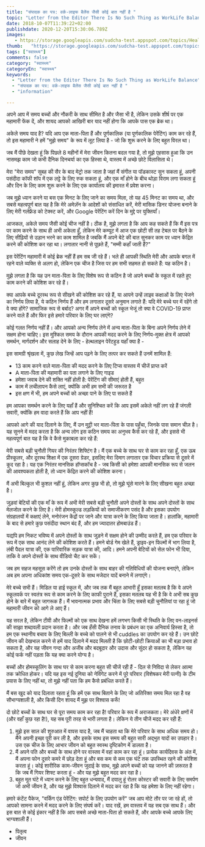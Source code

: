 ```yaml
---
title: "संपादक का पत्र: वर्क-लाइफ बैलेंस जैसी कोई बात नहीं है "
topic: "Letter from the Editor There Is No Such Thing as WorkLife Balance"
date: 2018-10-07T11:39:22+02:00
publishdate: 2020-12-20T15:30:06.789Z
images: 
   - https://storage.googleapis.com/sudcha-test.appspot.com/topics/Health/default-selection/3.jpg
thumb:   "https://storage.googleapis.com/sudcha-test.appspot.com/topics/Health/default-selection/thumb/3.jpg"
tags: ["स्वास्थ्य"]
comments: false
category: "स्वास्थ्य"
categoryEn: "स्वास्थ्य"
keywords: 
  - "Letter from the Editor There Is No Such Thing as WorkLife Balance"
  - "संपादक का पत्र: वर्क-लाइफ बैलेंस जैसी कोई बात नहीं है "
  - "information"

---
```

<p> अपने आप में समय बच्चों और नौकरी के साथ सीमित है और जैसा भी है, लेकिन उसके शीर्ष पर एक महामारी फेंक दें, और शायद आपको आखिरी बार याद नहीं होगा कि आपके पास एक ब्रेक था। </p> <p> अकेले समय याद है? यदि आप एक माता-पिता हैं और पूर्णकालिक (या पूर्णकालिक पेरेंटिंग) काम कर रहे हैं, तो इस महामारी ने हमें "मुझे समय" के रूप में लूट लिया है - जो कि शुरू करने के लिए बहुत विरल था। </p> <p> जब मैं पीछे देखता हूं कि पिछले 8 महीनों में मेरा जीवन कितना बदल गया है, तो मुझे एहसास हुआ कि उन नासमझ काम जो कभी दैनिक दिनचर्या का एक हिस्सा थे, वास्तव में अच्छे छोटे विलासिता थे। </p> <p> मेरा "मेरा समय" सुबह की सैर के बाद मेट्रो तक जाता है जहां मैं संगीत या पॉडकास्ट सुन सकता हूं, अपनी पसंदीदा कॉफी शॉप में एक लट्टे के लिए रुक सकता हूं, और एक माँ होने के बीच थोड़ा विराम लगा सकता हूं और दिन के लिए काम शुरू करने के लिए एक कार्यालय की इमारत में प्रवेश करना। </p> <p> जब मुझे ध्यान करने या बस एक मिनट के लिए जाने का समय मिला, तो यह 45 मिनट का समय था, और सबसे महत्वपूर्ण बात यह है कि मेरे अमेज़ॅन के आदेशों को संसाधित करें, मेरी मासिक डिनर योजना बनाने के लिए मेरी गर्लफ्रेंड को टेक्स्ट करें, और Google पेरेंटिंग करें दिन के मुद्दे पर युक्तियाँ। </p> <p> आजकल, अकेले समय जैसी कोई चीज नहीं है। ठीक है, मुझे लगता है कि आप कह सकते हैं कि मैं इस पत्र पर काम करने के साथ ही अभी अकेला हूँ, लेकिन मेरे कम्यूट में आज एक छोटी सी तह टेबल पर बैठने के लिए सीढ़ियों से उड़ान भरने का काम शामिल है जबकि मैं अपने बेटे की बात सुनकर काम पर ध्यान केंद्रित करने की कोशिश कर रहा था। लगातार नानी से पूछते हैं, "मम्मी कहाँ जाती हैं?" </p> <p> इस पेरेंटिंग महामारी में कोई ब्रेक नहीं हैं हम सब जी रहे हैं। भले ही आपकी स्थिति मेरी और आपके बगल में रहने वाले व्यक्ति से अलग हो, लेकिन एक चीज है जिस पर हम सभी सहमत हो सकते हैं: यह कठिन है। </p> <p> मुझे लगता है कि यह उन माता-पिता के लिए विशेष रूप से कठिन है जो अपने बच्चों के स्कूल में रहते हुए काम करने की कोशिश कर रहे हैं। </p> <p> क्या आपके बच्चे दूरस्थ रूप से सीखने की कोशिश कर रहे हैं, या आपने उन्हें लाइव कक्षाओं के लिए भेजने का निर्णय लिया है, ये कठिन निर्णय हैं और हम लगातार दूसरे अनुमान लगाते हैं: यदि मेरे बच्चे घर में रहेंगे तो वे क्या होंगे? सामाजिक रूप से बर्बाद? अगर मैं अपने बच्चों को स्कूल भेजूं तो क्या वे COVID-19 प्राप्त करने वाले हैं और फिर इसे हमारे परिवार के लिए घर लाएंगे? </p> <p> कोई गलत निर्णय नहीं हैं। और आपको अन्य निर्णय लेने में अन्य माता-पिता के बिना अपने निर्णय लेने में सक्षम होना चाहिए। इस मुश्किल समय के दौरान आपकी मदद करने के लिए निर्णय-मुक्त क्षेत्र में आपको समर्थन, मार्गदर्शन और सलाह देने के लिए - हेल्थलाइन पेरेंटहुड यहाँ क्या है - </p> <p> इस सामग्री श्रृंखला में, कुछ लेख जिन्हें आप पढ़ने के लिए तत्पर कर सकते हैं उनमें शामिल हैं: </p> <ul> <li> 13 काम करने वाले माता-पिता की मदद करने के लिए टिप्स वास्तव में चीजें प्राप्त करें </li> <li> A माता-पिता की महामारी का पता लगाने के लिए गाइड </li> <li> हमेशा जवाब देने की शक्ति नहीं होती है: पेरेंटिंग की सीमाएं होती हैं, बहुत </li> <li> काम में लचीलापन कैसे लाएं, क्योंकि अभी हम सभी की जरूरत है </li> <li> इस क्षण में भी, हम अपने बच्चों को अच्छा पाने के लिए पा सकते हैं </li> </ul> <p> हम आपका समर्थन करने के लिए यहाँ हैं और सुनिश्चित करें कि आप इसमें अकेले नहीं लग रहे हैं जंगली सवारी, क्योंकि हम वादा करते हैं कि आप नहीं हैं! </p> <p> आपको आगे की याद दिलाने के लिए, मैं उन मुट्ठी भर माता-पिता के पास पहुँचा, जिनके पास समान चीज़ है। यह सुनने में मदद करता है कि अन्य लोग इस कठिन समय का अनुभव कैसे कर रहे हैं, और इससे भी महत्वपूर्ण बात यह है कि वे कैसे मुकाबला कर रहे हैं: </p> <p> मेरी सबसे बड़ी चुनौती गियर की निरंतर शिफ्टिंग है। मैं एक बच्चे के साथ घर से काम कर रहा हूँ, एक ऊब प्रीस्कूलर, और दूरस्थ शिक्षा में एक दूसरा ग्रेडर, इसलिए मेरा दिमाग लगातार एक विचार प्रक्रिया से दूसरे में कूद रहा है। यह एक निरंतर मानसिक हॉप्सकॉच है - जब किसी को हमेशा आपकी मानसिक रूप से जलन की आवश्यकता होती है, तो ध्यान केंद्रित करने की कोशिश करना। </p> <p> मैं अभी बिल्कुल भी कुशल नहीं हूं, लेकिन अगर कुछ भी हो, तो मुझे घूंसे मारने के लिए सीखना बहुत अच्छा है। </p> <p> जुड़वां बेटियों की एक माँ के रूप में अभी मेरी सबसे बड़ी चुनौती अपने दोस्तों के साथ अपने दोस्तों के साथ मेलजोल करने के लिए है। मेरी होमस्कूल्ड लड़कियों को समाजीकरण पसंद है और इसका उपयोग संग्रहालयों में कक्षाएं लेने, मनोरंजन केंद्रों पर जाने और यात्रा करने के लिए किया जाता है। हालांकि, महामारी के बाद से हमारे कुछ पसंदीदा स्थान बंद हैं, और हम ज्यादातर होमबाउंड हैं। </p> <p> यद्यपि हम निकट भविष्य में अपने दोस्तों के साथ जुड़ने में सक्षम होने की उम्मीद करते हैं, हम एक परिवार के रूप में एक साथ आनंद लेने की कोशिश करते हैं। हमने बोर्ड गेम खेले हैं, ड्राइव-इन फिल्मों में भाग लिया है, लंबी पैदल यात्रा की, एक पारिवारिक सड़क यात्रा की, आदि। हमने अपनी बेटियों को सेल फोन भी दिया, ताकि वे अपने दोस्तों के साथ वीडियो चैट कर सकें। </p> <p> जब हम सहज महसूस करेंगे तो हम उनके दोस्तों के साथ बाहर की गतिविधियों की योजना बनाएंगे, लेकिन अब हम अपना अधिकांश समय एक-दूसरे के साथ मजेदार यादें बनाने में लगाएंगे। </p> <p> मेरे बच्चे सभी हैं। मिडिल या हाई स्कूल में, और जब तक मैं बहुत आभारी हूँ इसका मतलब है कि वे अपने स्कूलवर्क पर स्वतंत्र रूप से काम करने के लिए काफी पुराने हैं, इसका मतलब यह भी है कि वे अभी सब कुछ होने के बारे में बहुत जागरूक हैं। मैं भावनात्मक प्रभाव और चिंता के लिए सबसे बड़ी चुनौतियां पा रहा हूं जो महामारी जीवन को आगे ले आए हैं। </P> <p> यह सरल है, लेकिन टीवी और फिल्मों को एक साथ देखना हमें लगभग किसी भी स्थिति के लिए वन-लाइनर्स की साझा शब्दावली प्रदान करता है। और जब हँसी दैनिक तनाव के प्रबंधन का एक अनिवार्य हिस्सा है, तो हम एक स्थानीय बचाव के लिए बिल्ली के बच्चे को पालने से भी cuddles का उपयोग कर रहे हैं। उन छोटे जीवन की देखभाल करने से हमें याद दिलाने में मदद मिलती है कि छोटी-छोटी क्रियाओं का भी बड़ा प्रभाव हो सकता है, और यह जीवन गन्दा और अजीब और बदबूदार और उदास और सुंदर हो सकता है, लेकिन यह कोई फर्क नहीं पड़ता कि यह क्या करने योग्य है। </p> <p> बच्चों और होमस्कूलिंग के साथ घर से काम करना बहुत सी चीजें रही हैं - दिल से निविदा से लेकर आत्मा तक क्रोधित होकर। यदि यह इस नई दुनिया को नेविगेट करने में पूरे परिवार (विशेषकर मेरी पत्नी) के टीम प्रयास के लिए नहीं था, तो मुझे नहीं पता कि हम कैसे प्रबंधित करते हैं। </p> <p> मैं बस खुद को याद दिलाता रहता हूं कि हमें एक साथ बिताने के लिए जो अतिरिक्त समय मिल रहा है वह सौभाग्यशाली है, और किसी दिन शायद मैं मुझ पर विश्वास करूँ! </p> <p> दो छोटे बच्चों के साथ घर से पूरा समय काम कर रहा है! परिवार के रूप में अराजकता। मेरे अंधेरे क्षणों में (और वहाँ कुछ रहा है!), यह सब पूरी तरह से भारी लगता है। लेकिन ये तीन चीजें मदद कर रही हैं: </p> <ol> <li> मुझे इस साल की शुरुआत में वापस याद है, जब मैं चाहता था कि मेरे परिवार के साथ अधिक समय हो। मैंने अपनी इच्छा पूरी कर ली है, और इसके साथ इस समय की बहुत सारी अद्भुत यादों का उपहार है। उस एक चीज के लिए आभार जीवन को बहुत स्वस्थ दृष्टिकोण में डालता है। </li> <li> मैं अपने पति और बच्चों के साथ होने पर वास्तव में वहां काम कर रहा हूं। प्रत्येक कार्यदिवस के अंत में, मैं अपना फोन दूसरे कमरे में छोड़ देता हूं और बस कम से कम एक घंटे तक उपस्थित रहने की कोशिश करता हूं। कोई शारीरिक काम-जीवन जुदाई के साथ, मुझे अपने बच्चों को यह जानने की ज़रूरत है कि जब मैं गियर शिफ्ट करता हूं - और यह मुझे बहुत मदद कर रहा है। </li> <li> बहुत मूत घंटे में ध्यान करने के लिए बहुत धन्यवाद, मैं दयालु हूं रोलर कोस्टर की सवारी के लिए समर्पण जो अभी जीवन है, और यह मुझे विश्वास दिलाने में मदद कर रहा है कि यह हमेशा के लिए नहीं रहेगा। </li> </ol> <p> हमारे कंटेंट पैकेज, "वर्किंग एंड पेरेंटिंग: सपोर्ट के लिए उपयोग करें" जब आप मोटे तौर पर जा रहे हों, तो आपको सामना करने में मदद करने के लिए संघर्ष करें। याद रखें, हम वास्तव में यह सब एक साथ हैं। और इस बात से कोई इंकार नहीं है कि आप सबसे अच्छे माता-पिता हो सकते हैं, और आपके बच्चे आपके लिए भाग्यशाली हैं। </p> <ul> <li> पितृत्व </li> <li> जीवन </li> </ul > 